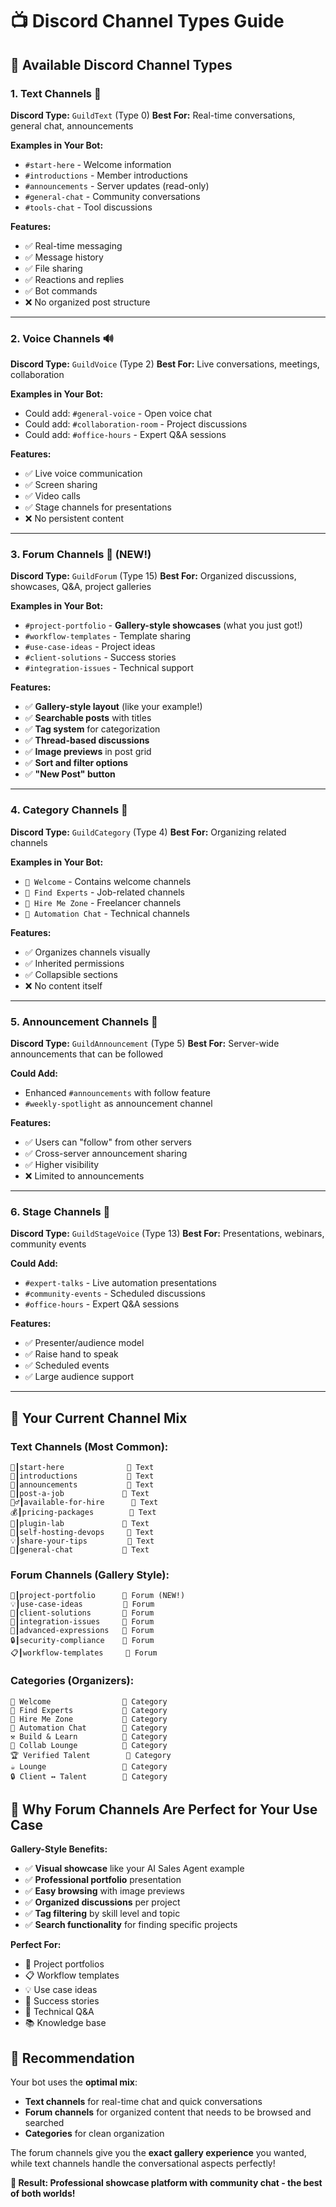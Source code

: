 # 📺 Discord Channel Types Guide

## 🎯 Available Discord Channel Types

### 1. **Text Channels** 📝
**Discord Type:** `GuildText` (Type 0)
**Best For:** Real-time conversations, general chat, announcements

**Examples in Your Bot:**
- `#start-here` - Welcome information
- `#introductions` - Member introductions
- `#announcements` - Server updates (read-only)
- `#general-chat` - Community conversations
- `#tools-chat` - Tool discussions

**Features:**
- ✅ Real-time messaging
- ✅ Message history
- ✅ File sharing
- ✅ Reactions and replies
- ✅ Bot commands
- ❌ No organized post structure

---

### 2. **Voice Channels** 🔊
**Discord Type:** `GuildVoice` (Type 2)
**Best For:** Live conversations, meetings, collaboration

**Examples in Your Bot:**
- Could add: `#general-voice` - Open voice chat
- Could add: `#collaboration-room` - Project discussions
- Could add: `#office-hours` - Expert Q&A sessions

**Features:**
- ✅ Live voice communication
- ✅ Screen sharing
- ✅ Video calls
- ✅ Stage channels for presentations
- ❌ No persistent content

---

### 3. **Forum Channels** 🎨 (NEW!)
**Discord Type:** `GuildForum` (Type 15)
**Best For:** Organized discussions, showcases, Q&A, project galleries

**Examples in Your Bot:**
- `#project-portfolio` - **Gallery-style showcases** (what you just got!)
- `#workflow-templates` - Template sharing
- `#use-case-ideas` - Project ideas
- `#client-solutions` - Success stories
- `#integration-issues` - Technical support

**Features:**
- ✅ **Gallery-style layout** (like your example!)
- ✅ **Searchable posts** with titles
- ✅ **Tag system** for categorization
- ✅ **Thread-based discussions**
- ✅ **Image previews** in post grid
- ✅ **Sort and filter options**
- ✅ **"New Post" button**

---

### 4. **Category Channels** 📁
**Discord Type:** `GuildCategory` (Type 4)
**Best For:** Organizing related channels

**Examples in Your Bot:**
- `👋 Welcome` - Contains welcome channels
- `🎯 Find Experts` - Job-related channels
- `🚀 Hire Me Zone` - Freelancer channels
- `💬 Automation Chat` - Technical channels

**Features:**
- ✅ Organizes channels visually
- ✅ Inherited permissions
- ✅ Collapsible sections
- ❌ No content itself

---

### 5. **Announcement Channels** 📢
**Discord Type:** `GuildAnnouncement` (Type 5)
**Best For:** Server-wide announcements that can be followed

**Could Add:**
- Enhanced `#announcements` with follow feature
- `#weekly-spotlight` as announcement channel

**Features:**
- ✅ Users can "follow" from other servers
- ✅ Cross-server announcement sharing
- ✅ Higher visibility
- ❌ Limited to announcements

---

### 6. **Stage Channels** 🎤
**Discord Type:** `GuildStageVoice` (Type 13)
**Best For:** Presentations, webinars, community events

**Could Add:**
- `#expert-talks` - Live automation presentations
- `#community-events` - Scheduled discussions
- `#office-hours` - Expert Q&A sessions

**Features:**
- ✅ Presenter/audience model
- ✅ Raise hand to speak
- ✅ Scheduled events
- ✅ Large audience support

---

## 🎯 **Your Current Channel Mix**

### **Text Channels (Most Common):**
```
🚀┃start-here              📝 Text
👋┃introductions           📝 Text  
📢┃announcements           📝 Text
💼┃post-a-job             📝 Text
🙋‍♂️┃available-for-hire      📝 Text
💰┃pricing-packages        📝 Text
🧪┃plugin-lab             📝 Text
🐳┃self-hosting-devops     📝 Text
💡┃share-your-tips         📝 Text
💬┃general-chat           📝 Text
```

### **Forum Channels (Gallery Style):**
```
🎨┃project-portfolio      🎨 Forum (NEW!)
💡┃use-case-ideas         🎨 Forum
🎯┃client-solutions       🎨 Forum
🔧┃integration-issues     🎨 Forum
🧠┃advanced-expressions   🎨 Forum
🔒┃security-compliance    🎨 Forum
📋┃workflow-templates     🎨 Forum
```

### **Categories (Organizers):**
```
👋 Welcome                📁 Category
🎯 Find Experts           📁 Category  
🚀 Hire Me Zone           📁 Category
💬 Automation Chat        📁 Category
⚒️ Build & Learn          📁 Category
🤝 Collab Lounge          📁 Category
🏆 Verified Talent        📁 Category
☕ Lounge                 📁 Category
🔒 Client ↔ Talent        📁 Category
```

## 🎪 **Why Forum Channels Are Perfect for Your Use Case**

**Gallery-Style Benefits:**
- ✅ **Visual showcase** like your AI Sales Agent example
- ✅ **Professional portfolio** presentation
- ✅ **Easy browsing** with image previews
- ✅ **Organized discussions** per project
- ✅ **Tag filtering** by skill level and topic
- ✅ **Search functionality** for finding specific projects

**Perfect For:**
- 🎨 Project portfolios
- 📋 Workflow templates
- 💡 Use case ideas
- 🎯 Success stories
- 🔧 Technical Q&A
- 📚 Knowledge base

## 🚀 **Recommendation**

Your bot uses the **optimal mix**:
- **Text channels** for real-time chat and quick conversations
- **Forum channels** for organized content that needs to be browsed and searched
- **Categories** for clean organization

The forum channels give you the **exact gallery experience** you wanted, while text channels handle the conversational aspects perfectly!

**🎯 Result: Professional showcase platform with community chat - the best of both worlds!**
